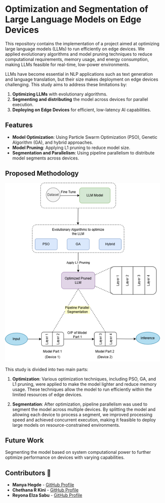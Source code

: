 # Optimization and Segmentation of Large Language Models on Edge Devices

This repository contains the implementation of a project aimed at optimizing large language models (LLMs) to run efficiently on edge devices. We applied evolutionary algorithms and model pruning techniques to reduce computational requirements, memory usage, and energy consumption, making LLMs feasible for real-time, low-power environments.

LLMs have become essential in NLP applications such as text generation and language translation, but their size makes deployment on edge devices challenging. This study aims to address these limitations by:
1. **Optimizing LLMs** with evolutionary algorithms.
2. **Segmenting and distributing** the model across devices for parallel execution.
3. **Deploying on Edge Devices** for efficient, low-latency AI capabilities.

## Features

- **Model Optimization**: Using Particle Swarm Optimization (PSO), Genetic Algorithm (GA), and hybrid approaches.
- **Model Pruning**: Applying L1 pruning to reduce model size.
- **Segmentation and Parallelism**: Using pipeline parallelism to distribute model segments across devices.

## Proposed Methodology

![System Design](finaloutline.png)

This study is divided into two main parts:

1. **Optimization**: Various optimization techniques, including PSO, GA, and L1 pruning, were applied to make the model lighter and reduce memory usage. These techniques allow the model to run efficiently within the limited resources of edge devices.
  
2. **Segmentation**: After optimization, pipeline parallelism was used to segment the model across multiple devices. By splitting the model and allowing each device to process a segment, we improved processing speed and achieved concurrent execution, making it feasible to deploy large models on resource-constrained environments.

## Future Work
Segmenting the model based on system computational power to further optimize performance on devices with varying capabilities.

## Contributors 🚀

- **Manya Hegde** - [GitHub Profile](https://github.com/manyahegde)
- **Chethana R Kini** - [GitHub Profile](https://github.com/chethanarkini)
- **Reyona Elza Sabu** - [GitHub Profile](https://github.com/Reyonaes)


